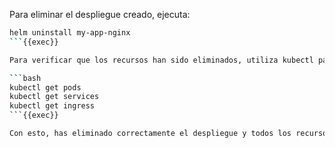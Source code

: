 Para eliminar el despliegue creado, ejecuta:

```bash
helm uninstall my-app-nginx
```{{exec}}

Para verificar que los recursos han sido eliminados, utiliza kubectl para asegurarte de que los pods y demás recursos han sido eliminados:

```bash
kubectl get pods
kubectl get services
kubectl get ingress
```{{exec}}

Con esto, has eliminado correctamente el despliegue y todos los recursos asociados a tu aplicación. Este proceso resalta la flexibilidad de Helm para gestionar aplicaciones en Kubernetes, permitiéndote implementar, actualizar y eliminar recursos de manera sencilla y eficiente.
